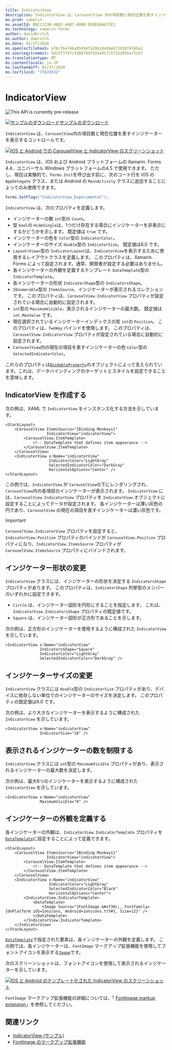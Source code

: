 ```yaml
---
title: IndicatorView
description: IndicatorView は、CarouselView 内の項目数と現在位置を表すインジケーターを表示するコントロールです。
ms.prod: xamarin
ms.assetId: BBCC223B-4B02-46B7-80BB-EE0E86A67CE2
ms.technology: xamarin-forms
author: davidbritch
ms.author: dabritch
ms.date: 02/27/2020
ms.openlocfilehash: e76cf6e766a95994fa2862deb9eb73928f4769a2
ms.sourcegitcommit: 5d22f37dfc358678df52a4d17c57261056a72cb7
ms.translationtype: MT
ms.contentlocale: ja-JP
ms.lasthandoff: 02/27/2020
ms.locfileid: "77674532"
---
```

# <a name="xamarinforms-indicatorview"></a>IndicatorView

![](~/media/shared/preview.png "This API is currently pre-release")

[![サンプルのダウンロード](~/media/shared/download.png)サンプルのダウンロード](https://docs.microsoft.com/samples/xamarin/xamarin-forms-samples/userinterface-indicatorviewdemos/)

`IndicatorView` は、`CarouselView`内の項目数と現在位置を表すインジケーターを表示するコントロールです。

[![IOS と Android での CarouselView と IndicatorView のスクリーンショット](indicatorview-images/circles.png "IndicatorView の円")](indicatorview-images/circles-large.png#lightbox "IndicatorView の円")

`IndicatorView` は、iOS および Android プラットフォームの Xamarin. Forms 4.4、ユニバーサル Windows プラットフォームの4.5 で使用できます。 ただし、現在は実験的で、`Forms.Init`を呼び出す前に、次のコード行を iOS の `AppDelegate` クラス、または Android の `MainActivity` クラスに追加することによってのみ使用できます。

```csharp
Forms.SetFlags("IndicatorView_Experimental");
```

`IndicatorView` は、次のプロパティを定義します。

- インジケーターの数 `int`型の `Count`。
- 型 `bool`の `HideSingle`は、1つだけ存在する場合にインジケーターを非表示にするかどうかを示します。 既定値は `true` です。
- インジケーターの色を `Color`型の `IndicatorColor`。
- インジケーターのサイズ `double`型の `IndicatorSize`。 既定値は6.0 です。
- `Layout<View>`型の `IndicatorLayout`は、`IndicatorView`を表示するために使用するレイアウトクラスを定義します。 このプロパティは、Xamarin. Forms によって設定されます。通常、開発者が設定する必要はありません。
- 各インジケーターの外観を定義するテンプレート `DataTemplate`型の `IndicatorTemplate`。
- 各インジケーターの形状 `IndicatorShape`型の `IndicatorsShape`。
- `IEnumerable`型の `ItemsSource`、インジケーターが表示されるコレクションです。 このプロパティは、`CarouselView.IndicatorView` プロパティが設定されている場合に自動的に設定されます。
- `int`型の `MaximumVisible`、表示されるインジケーターの最大数。 既定値は `int.MaxValue` です。
- 現在選択されているインジケーターインデックスの型 `int`の `Position`。 このプロパティは、`TwoWay` バインドを使用します。 このプロパティは、`CarouselView.IndicatorView` プロパティが設定されている場合に自動的に設定されます。
- `CarouselView`内の現在の項目を表すインジケーターの色 `Color`型の `SelectedIndicatorColor`。

これらのプロパティは[`BindableProperty`](xref:Xamarin.Forms.BindableProperty)のオブジェクトによって支えられています。これは、データバインディングのターゲットとスタイルを設定できることを意味します。

## <a name="create-an-indicatorview"></a>IndicatorView を作成する

次の例は、XAML で `IndicatorView` をインスタンス化する方法を示しています。

```xaml
<StackLayout>
    <CarouselView ItemsSource="{Binding Monkeys}"
                  IndicatorView="indicatorView">
        <CarouselView.ItemTemplate>
            <!-- DataTemplate that defines item appearance -->
        </CarouselView.ItemTemplate>
    </CarouselView>
    <IndicatorView x:Name="indicatorView"
                   IndicatorColor="LightGray"
                   SelectedIndicatorColor="DarkGray"
                   HorizontalOptions="Center" />
</StackLayout>
```

この例では、`IndicatorView` が `CarouselView`の下にレンダリングされ、`CarouselView`内の各項目のインジケーターが表示されます。 `IndicatorView` には、`CarouselView.IndicatorView` プロパティを `IndicatorView` オブジェクトに設定することによってデータが設定されます。 各インジケーターは薄い灰色の円であり、`CarouselView` の現在の項目を表すインジケーターは濃い灰色です。

> [!IMPORTANT]
> `CarouselView.IndicatorView` プロパティを設定すると、`IndicatorView.Position` プロパティのバインドが `CarouselView.Position` プロパティになり、`IndicatorView.ItemsSource` プロパティが `CarouselView.ItemsSource` プロパティにバインドされます。

## <a name="change-indicator-shape"></a>インジケーター形状の変更

`IndicatorView` クラスには、インジケーターの形状を決定する `IndicatorsShape` プロパティがあります。 このプロパティは、`IndicatorShape` 列挙型のメンバーのいずれかに設定できます。

- `Circle` は、インジケーター図形を円形にすることを指定します。 これは、`IndicatorView.IndicatorsShape` プロパティの既定値です。
- `Square` は、インジケーター図形が正方形であることを示します。

次の例は、正方形のインジケーターを使用するように構成された `IndicatorView` を示しています。

```xaml
<IndicatorView x:Name="indicatorView"
               IndicatorsShape="Square"
               IndicatorColor="LightGray"
               SelectedIndicatorColor="DarkGray" />
```

## <a name="change-indicator-size"></a>インジケーターサイズの変更

`IndicatorView` クラスには `double`型の `IndicatorSize` プロパティがあり、デバイスに依存しない単位でのインジケーターのサイズを決定します。 このプロパティの既定値は6.0 です。

次の例は、より大きなインジケーターを表示するように構成された `IndicatorView` を示しています。

```xaml
<IndicatorView x:Name="indicatorView"
               IndicatorSize="18" />
```

## <a name="limit-the-number-of-indicators-displayed"></a>表示されるインジケーターの数を制限する

`IndicatorView` クラスには `int`型の `MaximumVisible` プロパティがあり、表示されるインジケーターの最大数を決定します。

次の例は、最大6つのインジケーターを表示するように構成された `IndicatorView` を示しています。

```xaml
<IndicatorView x:Name="indicatorView"
               MaximumVisible="6" />
```

## <a name="define-indicator-appearance"></a>インジケーターの外観を定義する

各インジケーターの外観は、`IndicatorView.IndicatorTemplate` プロパティを[`DataTemplate`](xref:Xamarin.Forms.DataTemplate)に設定することによって定義できます。

```xaml
<StackLayout>
    <CarouselView ItemsSource="{Binding Monkeys}"
                  IndicatorView="indicatorView">
        <CarouselView.ItemTemplate>
            <!-- DataTemplate that defines item appearance -->
        </CarouselView.ItemTemplate>
    </CarouselView>
    <IndicatorView x:Name="indicatorView"
                   IndicatorColor="LightGray"
                   SelectedIndicatorColor="Black"
                   HorizontalOptions="Center">
        <IndicatorView.IndicatorTemplate>
            <DataTemplate>
                <Image Source="{FontImage &#xf30c;, FontFamily={OnPlatform iOS=Ionicons, Android=ionicons.ttf#}, Size=12}" />
            </DataTemplate>
        </IndicatorView.IndicatorTemplate>
    </IndicatorView>
</StackLayout>
```

[`DataTemplate`](xref:Xamarin.Forms.DataTemplate)で指定された要素は、各インジケーターの外観を定義します。 この例では、各インジケーターは、`FontImage` マークアップ拡張機能を使用してフォントアイコンを表示する[`Image`](xref:Xamarin.Forms.Image)です。

次のスクリーンショットは、フォントアイコンを使用して表示されるインジケーターを示しています。

[![IOS と Android のテンプレート化された IndicatorView のスクリーンショット](indicatorview-images/templated.png "テンプレート化 IndicatorView")](indicatorview-images/templated-large.png#lightbox "テンプレート化 IndicatorView")

`FontImage` マークアップ拡張機能の詳細については、「 [FontImage markup extension](~/xamarin-forms/xaml/markup-extensions/consuming.md#fontimage-markup-extension)」を参照してください。

## <a name="related-links"></a>関連リンク

- [IndicatorView (サンプル)](https://docs.microsoft.com/samples/xamarin/xamarin-forms-samples/userinterface-indicatorviewdemos/)
- [FontImage のマークアップ拡張機能](~/xamarin-forms/xaml/markup-extensions/consuming.md#fontimage-markup-extension)
